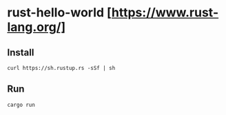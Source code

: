 # rust-hello-world [https://www.rust-lang.org/]

## Install  
    curl https://sh.rustup.rs -sSf | sh

## Run
    cargo run
